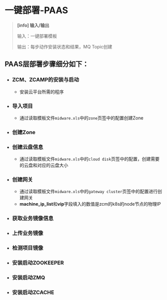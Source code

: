 # 一键部署-PAAS

> **[info] 输入/输出**
> 
> 输入：一键部署模板
> 
> 输出：每步动作安装状态和结果，MQ Topic创建

## PAAS层部署步骤细分如下：

* ### ZCM、ZCAMP的安装与启动
  * 安装云平台所需的程序
 
* ### 导入项目
  * 通过读取模板文件`midware.xls`中的`zone`页签中的配置创建Zone
   
* ### 创建Zone

* ### 创建云盘信息
  * 通过读取模板文件`midware.xls`中的`cloud disk`页签中的配置，创建需要的云盘和对应的云盘大小

* ### 创建网关
  * 通过读取模板文件`midware.xls`中的`gateway cluster`页签中的配置进行创建网关
  * **machine\_ip\_list**和**vip**字段填入的数值是zcm的k8s的node节点的物理IP

* ### 获取业务镜像信息

* ### 上传业务镜像

* ### 检测项目镜像

* ### 安装启动ZOOKEEPER

* ### 安装启动ZMQ

* ### 安装启动ZCACHE







